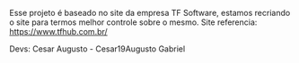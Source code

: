 Esse projeto é baseado no site da empresa TF Software, estamos recriando o site para termos melhor controle sobre o mesmo. 
Site referencia: https://www.tfhub.com.br/

Devs:
Cesar Augusto - Cesar19Augusto
Gabriel 
